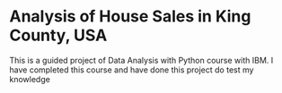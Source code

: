 # Analysis of House Sales in King County, USA
This is a guided project of Data Analysis with Python course with IBM.
I have completed this course and have done this project do test my knowledge
